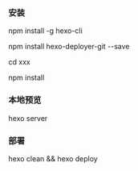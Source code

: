 ### 安装
npm install -g hexo-cli

npm install hexo-deployer-git --save

cd xxx

npm install

### 本地预览
hexo server

### 部署
hexo clean && hexo deploy